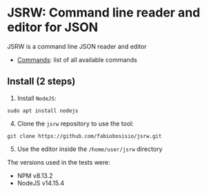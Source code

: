 # JSRW: Command line reader and editor for JSON

JSRW is a command line JSON reader and editor

- [Commands](docs/cmds.md): list of all available commands


## Install (2 steps)

1. Install `NodeJS`:

```
sudo apt install nodejs
```

4. Clone the `jsrw` repository to use the tool:

```
git clone https://github.com/fabiobosisio/jsrw.git
```

5. Use the editor inside the `/home/user/jsrw` directory

The versions used in the tests were:
-   NPM v8.13.2
-   NodeJS v14.15.4
<!--
## Basics

Os comandos do am.js são os abaixo:

- `init` :     Inicializa um arquivo Automerge
- `set`:       Manipulação do arquivo, habilita diversas funções de manipulação como: criar objetos, criar campos dentro do objeto, idexados ou não.
- `rem`:    Apaga o conteúdo de um determinado objeto (Por enquanto só no primeiro nível)

Execução passo a passo:

- Inicializando um arquivo Automerge:

```
node am.js p2p init
```

- Criando um objeto:

```
node am.js p2p set "Sections" object
{"Sections":{}}
```

- Criando um campo dentro do objeto:

```
node am.js p2p set "Sections" field "Introduction" string "P2P networking is..."
{{ "Sections": { "Introduction":"P2P" } }
```

- Criando mais um campo dentro do objeto:

```
node am.js p2p set "Sections" field "History" string "..."
{ "Sections": { "Introduction":"P2P","History":"..." } }
```

- Criando um array dentro do objeto:

```
node am.js p2p set "Sections" field "Applications" array
{ "Sections": { "Introduction":"P2P","History":"...","Applications":[] } }
```

- Criando um objeto no indice 0 do array que está dentro de um objeto:

```
node am.js p2p set "Sections" field "Applications" array index 0 object
{ "Sections": { ...,"Applications":[{}] } }
```

- Criando um objeto no indice 1 do array que está dentro de um objeto:

```
node am.js p2p set "Sections" field "Applications" array index 1 object
{ "Sections": { ...,"Applications":[{},{}] } }
```

- Criando um campo no  objeto do indice 0 do array que está dentro de um objeto:

```
node am.js p2p set "Sections" field "Applications" array index 0 field "Napster" string "..."
{ "Sections": { ...,"Applications":[{"Napster":"..."},{}] } }
```

- Criando um campo no  objeto do indice 1 do array que está dentro de um objeto:*

```
node am.js p2p set "Sections" field "Applications" array index 1 field "Freechains" string "..."
{ "Sections": { ...,"Applications":[{"Napster":"..."},{"Freechains":"..."}] } }
```

Poderíamos incluir no array elementos do tipo item simples, para isso basta substituir o campo fied após o indice pela palavra item.

Temos o seguinte objeto:


```
{
    "Sections": {
        "Introduction": "P2P networking is ..."
        "History": "..."
        "Applications": [ {"Napster":"..."}, {"Freechains":"..."} ]
    },
}
```

- Apaga o conteúdo de um determinado objeto:

```
node am.js p2p rem 'History'
```

Por fim temos o seguinte objeto:


```
{
    "Sections": {
        "Introduction": "P2P networking is ..."
        "Applications": [ {"Napster":"..."}, {"Freechains":"..."} ]
    },
}
```
-->
